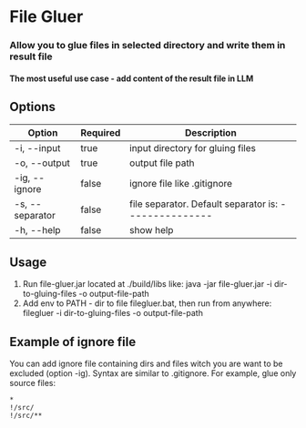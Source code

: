 # File Gluer

### Allow you to glue files in selected directory and write them in result file
#### The most useful use case - add content of the result file in LLM

## Options
| Option              | Required | Description                                           |
|---------------------|----------|-------------------------------------------------------|
| -i, --input <arg>   | true     | input directory for gluing files                      |
| -o, --output <arg>  | true     | output file path                                      |
| -ig, --ignore <arg> | false    | ignore file like .gitignore                           |
| -s, --separator     | false    | file separator. Default separator is: --------------- |
| -h, --help          | false    | show help                                             |

## Usage
1) Run file-gluer.jar located at ./build/libs like: java -jar file-gluer.jar -i dir-to-gluing-files -o output-file-path
2) Add env to PATH - dir to file filegluer.bat, then run from anywhere: filegluer -i dir-to-gluing-files -o output-file-path

## Example of ignore file
You can add ignore file containing dirs and files witch you are want 
to be excluded (option -ig). Syntax are similar to .gitignore.
For example, glue only source files:
```
*
!/src/
!/src/**
```